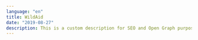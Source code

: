 ```yaml
---
language: "en"
title: WildAid
date: "2019-08-27"
description: This is a custom description for SEO and Open Graph purposes, rather than the default generated excerpt. Simply add a description field to the frontmatter.
---
```


<main role="main">
    <section id="section__hero" className="hero" aria-label="Lion populations are in crisis, and you&apos;re the solution.">
        <component-hero
            content='{
                "headline": "Be the",
                "headlineAlt": "Pride",
                "subheadline": "Lion populations are in crisis, and you&apos;re the solution.",
                "buttonText": "Help Now",
                "url": "http://google.com",
                "captionText": "Photos by Chris Schmid"
        }'></component-hero>
    </section>
    <section id="section__population" className="population" aria-label="Here&apos;s why lions are in trouble.">
        <component-population
            content='{
                "slides": [
                    {
                        "title": "",
                        "paragraph": "Historically, lions have occupied almost every part of Africa, today they have disappeared from 94% of this range."
                    },
                    {
                        "title": "bushmeat poaching",
                        "paragraph": "Poaching has severely depleted lions&apos; prey. Lions are also often caught in deadly snares set to illegally trap bushmeat."
                    },
                    {
                        "title": "",
                        "paragraph": "Livestock competes with prey for grazing land. This pushes all predators into closer contact with humans. When livestock is killed, lions are often the first target for revenge killings."
                    },
                    {
                        "title": "human encroachment",
                        "paragraph": "With 350,000 people for every wild lion, there is growing competition for resources like land. Wild habitats are increasingly destroyed to make way for farmland."
                    },
                    {
                        "title": "",
                        "paragraph": "In the last 20 years alone, the number of wild lions has fallen by almost half due to these threats."
                    },
                    {
                        "title": "#bethepride",
                        "paragraph": "60% of Tanzania&apos;s lions still live outside of protected areas. Take action now by scrolling down."
                    }
                ],
                "africaMaps": [
                    {
                        "headline": "Here&apos;s why lions<br/>are in trouble.",
                        "subheadline": "Historic<br/>range",
                        "pic": "africa-image1@2x"
                    },
                    {
                        "headline": "Prey numbers are falling.",
                        "subheadline": "",
                        "pic": "africa-image2@2x"
                    },
                    {
                        "headline": "Humans and lions are in conflict.",
                        "subheadline": "",
                        "pic": "africa-image3@2x"
                    },
                    {
                        "headline": "Human activity is the biggest threat.",
                        "subheadline": "",
                        "pic": "africa-image4@2x"
                    },
                    {
                        "headline": "Lions are in crisis.",
                        "subheadline": "Current<br/>range",
                        "pic": "africa-image5@2x"
                    },
                    {
                        "headline": "Tanzania has 40% of the world&apos;s remaining lions.",
                        "subheadline": "",
                        "pic": "africa-image6@2x"
                    }
                ],
                "africaMapsAriaLabel": "Visual representation of humans and lions in conflict"
        }'></component-population>
    </section>
    <section id="section__video-feature" className="video-feature" aria-label="Subheadline">
        <component-video-feature
            content='{
                "headline": "Video Here",
                "subheadline": "Subheadline will go here.",
                "url": "https://www.youtube.com/embed/4aQwT3n2c1Q",
                "title": "iframe title",
                "paragraph": "Lorem ipsum dolor sit amet, consectetur adipiscing elit. Praesent consequat neque eu nunc semper, at pretium urna accumsan. Etiam et cursus eros, nec faucibus purus. Nullam ullamcorper malesuada mi, eu dictum ligula vulputate et. Maecenas sodales tincidunt pulvinar. In sit amet nulla convallis, bibendum massa gravida, posuere turpis. Vivamus condimentum justo nec mi dictum ornare. Nam fringilla sapien et sapien ornare gravida et sed ligula. Vivamus massa lorem, ullamcorper eget accumsan in, molestie non augue. Curabitur congue nunc eget tristique vestibulum. Aliquam erat volutpat. Aliquam sit amet ornare est. Vestibulum sollicitudin sodales commodo."
        }'></component-video-feature>
    </section>
    <section id="section__take-action" className="take-action" aria-label="Take action">
        <component-take-action
            content='{
                "headline": "Take",
                "headlineAlt": "Action",
                "paragraph": "The best way to help is to tweet at Tanzania&apos;s leaders, influencers and decision makers to #bethepride and save the lion before it&apos;s too late. Start by clicking on a profile below.",
                "buttonText": "View More",
                "buttonTextTwitter": "Send Tweet",
                "people": [{
                        "name": "Dr. John Magufuli",
                        "handle": "@MagufuliJP",
                        "title": "President of Tanzania",
                        "pic": "twitter-magufuli",
                        "personType": "politician"
                    },
                    {
                        "name": "Dr. Hamisi Kigwangalla",
                        "handle": "@HKigwangalla",
                        "title": "Minister of Natural Resources and Tourism",
                        "pic": "twitter-kigwangalla",
                        "personType": "politician"
                    },
                    {
                        "name": "Diamond Platnumz",
                        "handle": "@diamondplatnumz",
                        "title": "Musician",
                        "pic": "twitter-platnumz",
                        "personType": "influencer"
                    },
                    {
                        "name": "Fatma Karume",
                        "handle": "@fatma_karume",
                        "title": "Activist and Lawyer",
                        "pic": "twitter-karume",
                        "personType": "politician"
                    },
                    {
                        "name": "Majaliwa Kassim",
                        "handle": "@majaliwa_kassim",
                        "title": "Prime Minister of Tanzania",
                        "pic": "twitter-kassim",
                        "personType": "politician"
                    },
                    {
                        "name": "Gerson Msigwa",
                        "handle": "@MsigwaGerson",
                        "title": "Director of Presidential Communication",
                        "pic": "twitter-msigwa",
                        "personType": "politician"
                    },
                    {
                        "name": "Jokate Mwegelo",
                        "handle": "@jokateM",
                        "title": "District Commissioner of Kisarawe",
                        "pic": "twitter-mwegelo",
                        "personType": "politician"
                    },
                    {
                        "name": "Masanja",
                        "handle": "@mkandamizaji",
                        "title": "Comedian",
                        "pic": "twitter-masanja",
                        "personType": "influencer"
                    },
                    {
                        "name": "Maria Sarungi Tsehai",
                        "handle": "@mariaSTsehai",
                        "title": "Activist",
                        "pic": "twitter-tsehai",
                        "personType": "influencer"
                    },
                    {
                        "name": "Idris Sultan",
                        "handle": "@IdrisSultan",
                        "title": "Comedian & Writer",
                        "pic": "twitter-sultan",
                        "personType": "influencer"
                    },
                    {
                        "name": "Mwana Fa",
                        "handle": "@mwanaFA",
                        "title": "Rapper",
                        "pic": "twitter-fa",
                        "personType": "influencer"
                    },
                    {
                        "name": "Salama Zalhata Jabir",
                        "handle": "@EceJay",
                        "title": "TV Anchor",
                        "pic": "twitter-jabir",
                        "personType": "influencer"
                    }
                ]
        }'></component-take-action>
    </section>
    <section id="section__simba-ni" className="simba-ni" aria-label="What does the lion mean to you?">
        <component-simba-ni
            content='{
                "headline": "Share the",
                "headlineAlt": "\"Simba Ni\"",
                "subheadline": "What does the lion mean to you?",
                "videoUrl": "https://www.youtube.com/embed/4aQwT3n2c1Q",
                "iframeTitle": "iframe title",
                "title": "About the People",
                "paragraph": "In Tanzania it is a symbol that&apos;s inextricably linked with our national identity, representing not just our rich natural heritage, but also the traits we idealise and aim to embody as a nation. Qualities like strength, majesty, power, courage and resilience. To raise awareness about how deeply linked the lion is to our identity, please share the Simba Ni video below. And then read about the inspiring individuals featured in the video by clicking on their bios.",
                "buttonText": "About the People",
                "thumbnails": [
                    {
                        "pic": "MrishoMpoto-small",
                        "imageAltText": "Mrisho Mpoto"
                    },
                    {
                        "pic": "EricMajura-small",
                        "imageAltText": "Eric Majura"
                    },
                    {
                        "pic": "DrHamisiKigwangalla-small",
                        "imageAltText": "Dr. Hamisi Kigwangalla"
                    },
                    {
                        "pic": "MohammedDewji-small",
                        "imageAltText": "Mohammed Dewji"
                    },
                    {
                        "pic": "DrBernardKissui-small",
                        "imageAltText": "Dr.Bernard Kissui"
                    },
                    {
                        "pic": "BenjaminFernandes-small",
                        "imageAltText": "Benjamin Fernandes"
                    },
                    {
                        "pic": "NeriaAbdi-small",
                        "imageAltText": "Neria Abdi"
                    },
                    {
                        "pic": "BenPol-small",
                        "imageAltText": "Ben Pol"
                    },
                    {
                        "pic": "SamarahMutahaba-small",
                        "imageAltText": "Samarah Mutahaba"
                    }
                ],
                "people": [
                    {
                        "pic": "MrishoMpoto",
                        "imageAltText": "Mrisho Mpoto",
                        "name": "Mrisho Mpoto",
                        "title": "Poet and Artist",
                        "paragraph": "Mrisho is a renowned poet, actor, director and storyteller whose biggest passion is oral performance of Swahili poetry. Passionate about nature since he was young, Mrisho has long believed that all natural things should be protected and cherished and to this end has penned many songs about the value of nature and impacts of poaching, including the popular \"Deni la Hisani\" (meaning \"debt of courtesy\" in Swahili)."
                    },
                    {
                        "pic": "EricMajura",
                        "imageAltText": "Eric Majura",
                        "name": "Eric Majura",
                        "title": "Mr. Tanzania 2017",
                        "paragraph": "Eric believes he can be described as having the spirit and strength of a lion, because of his unwavering commitment and dedication to bodybuilding – he won Mr. Tanzania after nearly two decades spent perfecting his body. To him, lions are not just important to the environment, but a source of inspiration that people should look to for strength and ambition."
                    },
                    {
                        "pic": "DrHamisiKigwangalla",
                        "imageAltText": "Dr. Hamisi Kigwangalla",
                        "name": "Dr. Hamisi Kigwangalla",
                        "title": "Minister of Tourism and Natural Resources",
                        "paragraph": "Dr. Kigwangalla is a medical doctor, author and MP for Nzega constituency since 2010. He was deputy Minister of Health from 2015 until his current appointment. As Minister of Natural Resources and Tourism, he has expanded the number of National Parks in the country from 16 to 21, started the \"Pori Kwa Pori\" campaign to tackle illegal logging in forest reserves, and has initiated a campaign to increase domestic wildlife tourism."
                    },
                    {
                        "pic": "MohammedDewji",
                        "imageAltText": "Mohammed Dewji",
                        "name": "Mohammed Dewji",
                        "title": "Business Mogul and Philanthropist",
                        "paragraph": "Mohammed is the president of MeTL, a pan-African conglomerate with interests across multiple industries and the owner of the Simba Sports Club football team. In 2016, Mohammed signed the Giving Pledge, a commitment to donate at least half his fortune to philanthropic causes. In Tanzania he has donated to several causes such as education, health and community development. As a WildAid ambassador he has also lent his voice to supporting wildlife conservation."
                    },
                    {
                        "pic": "DrBernardKissui",
                        "imageAltText": "Dr.Bernard Kissui",
                        "name": "Dr.Bernard Kissui",
                        "title": "Lion Researcher",
                        "paragraph": "Renowned in the field of lion conservation, Dr. Kissui started the Tarangire Lion Project as a PhD student and continues to run it to this day. Having worked for years in the Serengeti National Park and Ngorongro Conservation Area, he is passionate about understanding the drivers behind human-lion conflict and works closely with pastoralist communities to help reduce lion depredations through various mitigation measures."
                    },
                    {
                        "pic": "BenjaminFernandes",
                        "imageAltText": "Benjamin Fernandes",
                        "name": "Benjamin Fernandes",
                        "title": "Entrepreneur",
                        "paragraph": "Lion Conflict Officer",
                        "paragraph": "A tech whizzkid who graduated from Stanford in the USA, Benjamin is something of a youth icon, having left the lucrative US job market to return home to Tanzania to start his own award-winning financial services company called NALA. He is not only an advocate for visiting Tanzania&apos;s National Parks, having hosted nearly 1,000 guests there, but was also inspired to name his company after a lioness because of the role female lions play in providing for their families."
                    },
                    {
                        "pic": "NeriaAbdi",
                        "imageAltText": "Neria Abdi",
                        "name": "Neria Abdi",
                        "title": "Lion Conflict Officer",
                        "paragraph": "Neria is one of only two female conflict officers working for the Ruaha Carnivore Project, a job that comes with its shares of challenges. Neria is often the first responder after any carnivore – not just lions - has attacked cattle in communities fringing Ruaha National Park. Despite the high pressure situations she must often defuse, Neria loves her job and has become a figure of respect and authority in her community because of it."
                    },
                    {
                        "pic": "BenPol",
                        "imageAltText": "Ben Pol",
                        "name": "Ben Pol",
                        "title": "Singer-songwriter",
                        "paragraph": "Often called an \"R & B prodigy\", Ben uses his unique voice to not just sing chart-busting songs, but also to speak out against the illegal wildlife trade and impress upon his millions of fans the importance of visiting Tanzania&apos;s National Parks. A long-time WildAid ambassador, Ben has starred in video messaging and mini-documentaries on lions and elephants."
                    },
                    {
                        "pic": "SamarahMutahaba",
                        "imageAltText": "Samarah Mutahaba",
                        "name": "Samarah Mutahaba",
                        "title": "Student",
                        "paragraph": "Ten-year-old Samarah has loved lions pretty much her entire life. She remembers seeing a lion taking a stroll in the Ngorongoro Crater and thinking they deserved to have the freedom to walk around, breathe fresh air and be with their families. \"Lions are magnificent,\" she says \"and unique and God&apos;s creation\" and hopes they will still be around for her children and grandchildren for generations to come."
                    }
                ]
        }'></component-simba-ni>
    </section>
    <section id="section__unsung-heroes" className="unsung-heroes" aria-label="Celebrating the people making a difference.">
        <component-unsung-heroes
            content='{
                "headline": "Conservation&apos;s Unsung Heroes",
                "subheadline": "Celebrating the people making a difference.",
                "videos": [
                    {
                        "title": "iframe title 1",
                        "url": "https://www.youtube.com/embed/4aQwT3n2c1Q"
                    },
                    {
                        "title": "iframe title 2",
                        "url": "https://www.youtube.com/embed/hHW1oY26kxQ"
                    },
                    {
                        "title": "iframe title 3",
                        "url": "https://www.youtube.com/embed/Ltdd2RGkNUY"
                    },
                    {
                        "title": "iframe title 4",
                        "url": "https://www.youtube.com/embed/Bg_tJvCA8zw"
                    },
                    {
                        "title": "iframe title 5",
                        "url": "https://www.youtube.com/embed/Io6xuGmS5pM"
                    }
                ],
                "people": [
                    {
                        "name": "nametest1",
                        "title": "titletest1"
                    },
                    {
                        "name": "nametest2",
                        "title": "titletest2"
                    },
                    {
                        "name": "nametest3",
                        "title": "titletest3"
                    },
                    {
                        "name": "nametest4",
                        "title": "titletest4"
                    },
                    {
                        "name": "nametest5",
                        "title": "titletest5"
                    }
                ],
                "slides": [
                    {
                        "url": "https://i3.ytimg.com/vi/4aQwT3n2c1Q/maxresdefault.jpg",
                        "name": "nametest1",
                        "title": "titletest1",
                        "imageAltText": ""
                    },
                    {
                        "url": "https://i3.ytimg.com/vi/hHW1oY26kxQ/maxresdefault.jpg",
                        "name": "nametest2",
                        "title": "titletest2",
                        "imageAltText": ""
                    },
                    {
                        "url": "https://i3.ytimg.com/vi/Ltdd2RGkNUY/maxresdefault.jpg",
                        "name": "nametest3",
                        "title": "titletest3",
                        "imageAltText": ""
                    },
                    {
                        "url": "https://i3.ytimg.com/vi/Bg_tJvCA8zw/maxresdefault.jpg",
                        "name": "nametest4",
                        "title": "titletest4",
                        "imageAltText": ""
                    },
                    {
                        "url": "https://i3.ytimg.com/vi/Io6xuGmS5pM/maxresdefault.jpg",
                        "name": "nametest5",
                        "title": "titletest5",
                        "imageAltText": ""
                    }
                ],
                "paragraph": "<p>Yamat. Neria. Julius. Mandela. Bernard. Stefano. Kirerenjo. You might not recognise these names, but they are our heroes and we hope they&apos;ll be yours – they are the ordinary men and women working day (and sometimes night) in wildlife conservation, doing their bit to protect Tanzania&apos;s lions and their environment. Our series highlighting <em>Conservation&apos;s Unsung Heroes</em> pays tribute to the often overlooked, rarely seen people who play a pivotal role in not only conserving this beloved species but also in helping the communities who bear the brunt of living alongside them.</p><p>That could be lion defenders like Julius and Mandela, working to prevent traditional lion hunts; or working mother Yamat, gathering invaluable data that helps her organization make effective decisions on preventing lion attacks; or Kirerenjo, who educates pastoralists about grazing their livestock more efficiently and less harmful to lion habitat. Please watch our hero videos below, and then leave them a message of support.</p>",
                "lionImageAlt": "Lion"
        }'></component-unsung-heroes>
    </section>
    <section id="section__lion-life" className="lion-life" aria-label="Lion in my life">
        <component-lion-life
            content='{
                "headline": "Lion in<br>My Life",
                "paragraph": "<p>We see the lion motif everywhere, from our currency notes to kangas, t-shirts to trinkets. It is a sacred symbol, part of our history and mythology, so deeply embedded into our nation&apos;s cultural fabric that we rarely even notice it anymore. But now we want you to show us that overlooked, long-forgotten lion in your life by taking a photograph any time you notice something with a lion on it – it could be a keychain, a painting, a poster, a t-shirt, a tattoo even! – and post it to Instagram using the hashtags #lioninmylife and #bethepride.</p><p>Tell us in one sentence what the lion means to you and you will be entered into a raffle draw. The winner gets an all-expenses paid safari trip to a park in Tanzania to see lions IRL, where you&apos;ll be put up at one of Alex Walker&apos;s Serian&apos;s beautiful lodges. For terms and conditions, see <a href=\"https://www.instagram.com/wildaidafrica\">here</a>.</p>",
                "buttonText": "Share Yours",
                "buttonUrl": "https://www.instagram.com/wildaidafrica"
        }'></component-lion-life>
    </section>
    <section id="section__exhibition" className="exhibition" aria-label="Exhibition">
        <component-exhibition
            content='{
                "headline": "Exhibition",
                "paragraph": "Lorem ipsum dolor sit amet, consectetur adipiscing elit. Praesent consequat neque eu nunc semper, at pretium urna accumsan. Etiam et cursus eros, nec faucibus purus.",
                "slides": [
                    {
                        "pic": "exhibition-placeholder-image1",
                        "imageAltText": "Image alt text",
                        "caption": "Caption 1 - Lorem Ipsum is simply dummy text of the printing and typesetting industry."
                    },
                    {
                        "pic": "exhibition-placeholder-image2",
                        "imageAltText": "Image alt text",
                        "caption": "Caption 1 - Lorem Ipsum is simply dummy text of the printing and typesetting industry."
                    },
                    {
                        "pic": "exhibition-placeholder-image3",
                        "imageAltText": "Image alt text",
                        "caption": "Caption 1 - Lorem Ipsum is simply dummy text of the printing and typesetting industry."
                    }
                ],
                "events": [
                    {
                        "title": "Dar Es Salaam",
                        "when": "Date goes here",
                        "where": "Address goes here",
                        "more": "More info goes here"
                    },
                    {
                        "title": "Dar Es Salaam",
                        "when": "Date goes here",
                        "where": "Address goes here",
                        "more": "More info goes here"
                    }
                ]
        }'></component-exhibition>
    </section>
    <section id="section__media" className="media" aria-label="In the media">
        <component-media
            content='{
                "headline": "In the",
                "headlineAlt": "Media",
                "mediaBlocks": [
                    {
                        "title": "Press Headline with Vertical Photo Can Go in this Block",
                        "href": "http://google.com"
                    },
                    {
                        "title": "Press Headline with No Photo Can Go in this Block",
                        "href": "http://google.com"
                    },
                    {
                        "title": "Press Headline with Horizontal Photo Can Go in this Block",
                        "href": "http://google.com"
                    },
                    {
                        "title": "Press Headline with Square Photo Can Go in this Block",
                        "href": "http://google.com"
                    }
                ],
                "linkText": "Read More",
                "buttonText": "View More"
        }'></component-media>
    </section>
    <section id="section__learn" className="learn" aria-label="Read about the threats facing lions.">
        <component-learn
            content='{
                "headline": "To Learn More",
                "subheadline": "Read about the threats facing lions.",
                "links": [
                    {
                        "text": "Let lions live report | Panthera & WildAid",
                        "href": "https://letlionslive.org"
                    },
                    {
                        "text": "Where lions once ruled, they are now quietly disappearing | National Geographic",
                        "href": "https://www.nationalgeographic.com/animals/2019/07/lion-numbers-halved-since-original-lion-king/"
                    },
                    {
                        "text": "Simba&apos;s future depends on putting communities at the forefront of lion conservation | Mongabay",
                        "href": "https://news.mongabay.com/2019/07/simbas-future-depends-on-putting-communities-at-the-forefront-of-lion-conservation-commentary/"
                    },
                    {
                        "text": "The lions of the Serengeti | Africa Geographic",
                        "href": "https://africageographic.com/blog/the-lions-of-the-serengeti/"
                    },
                    {
                        "text": "Lion defenders: How Tanzania stopped 90% of hunts in a national park | Independent",
                        "href": "https://www.independent.co.uk/travel/africa/tanzania-animal-conservation-project-stopped-hunts-lion-defenders-ruaha-national-park-a8229161.html"
                    },
                    {
                        "text": "It&apos;s Sarabi&apos;s pride, Mufasa just lives there: a biologist on The Lion King | The Conversation",
                        "href": "http://theconversation.com/its-sarabis-pride-mufasa-just-lives-there-a-biologist-on-the-lion-king-120660"
                    },
                    {
                        "text": "The truth about lions | Smithsonian.com",
                        "href": "https://www.smithsonianmag.com/science-nature/the-truth-about-lions-11558237/"
                    },
                    {
                        "text": "Nine lions found dead in the Serengeti | The Citizen",
                        "href": "https://www.thecitizen.co.tz/news/Nine-lions-found-dead-in-Serengeti/1840340-4591868-h03c04z/index.html"
                    },
                    {
                        "text": "Why poison is a growing threat to Africa&apos;s wildlife | National Geographic",
                        "href": "https://www.nationalgeographic.com/magazine/2018/08/poisoning-africa-kenya-maasai-pesticides-lions-poachers-conservationists/"
                    },
                    {
                        "text": "Living with lions | National Geographic",
                        "href": "https://www.nationalgeographic.com/magazine/2013/08/lion-conservation/"
                    },
                    {
                        "text": "The short happy life of a Serengeti lion | National Geographic",
                        "href": "https://www.nationalgeographic.com/magazine/2013/08/serengeti-lions/"
                    },
                    {
                        "text": "Lions like to cuddle too | Plos",
                        "href": "https://blogs.plos.org/everyone/2013/09/04/lions-like-to-cuddle-too/"
                    }
                ],
                "buttonText": "View More"
        }'></component-learn>
    </section>
    <section id="section__partners" className="partners" aria-label="Partners">
        <component-partners
            content='{
                "headline": "Partners",
                "logos": [
                    {
                        "url": "http://google.com",
                        "altText": "",
                        "pic": "partners-lion-recovery-fund"
                    },
                    {
                        "url": "http://google.com",
                        "altText": "",
                        "pic": "partners-tanzania-tourist-board"
                    },
                    {
                        "url": "http://google.com",
                        "altText": "",
                        "pic": "partners-coastal-aviation"
                    },
                    {
                        "url": "http://google.com",
                        "altText": "",
                        "pic": "partners-alex-walkers-serian"
                    },
                    {
                        "url": "http://google.com",
                        "altText": "",
                        "pic": "partners-ruaha-carnivore-project"
                    },
                    {
                        "url": "http://google.com",
                        "altText": "",
                        "pic": "partners-kope-lion"
                    },
                    {
                        "url": "http://google.com",
                        "altText": "",
                        "pic": "partners-tarangire"
                    },
                    {
                        "url": "http://google.com",
                        "altText": "",
                        "pic": "partners-tanzania-people-wildlife"
                    }
                ]
        }'></component-partners>
    </section>
</main>
<footer role="contentinfo">
    <component-footer
        content='{
            "links": [
                {
                    "text": "About the Crisis",
                    "href": "#section__population"
                },
                {
                    "text": "Take Action",
                    "href": "#section__take-action"
                },
                {
                    "text": "Share the Simba Ni",
                    "href": "#section__simba-ni"
                },
                {
                    "text": "Conservation&apos;s Unsung Heroes",
                    "href": "#section__unsung-heroes"
                },
                {
                    "text": "Lion in My Life",
                    "href": "#section__lion-life"
                },
                {
                    "text": "In the Media",
                    "href": "#section__media"
                },
                {
                    "text": "To Learn More",
                    "href": "#section__learn"
                },
                {
                    "text": "Partners",
                    "href": "#section__partners"
                }
            ],
            "icons": [
                {
                    "url": "#section__hero",
                    "pic": "icon-logo",
                    "altText": "WildAid Logo"
                },
                {
                    "url": "https://www.instagram.com/wildaidafrica",
                    "pic": "icon-instagram",
                    "altText": "WildAid Instagram Icon"
                },
                {
                    "url": "https://www.facebook.com/wildaidafrica",
                    "pic": "icon-facebook",
                    "altText": "WildAid Facebook Icon"
                },
                {
                    "url": "https://twitter.com/WildAidAfrica",
                    "pic": "icon-twitter",
                    "altText": "WildAid Twitter Icon"
                }
            ],
            "title": "Contact",
            "address": "333 Pine Street<br />Suite 300<br />San Francisco, CA 94104 USA",
            "addressOther": "info@someurl.com<br />+1 (415) 834-3174",
            "paragraph": "Special thanks to Chris Schmid for photography.",
            "privacyURL": "",
            "privacyText": "Privacy Policy",
            "copyright": "&nbsp;|&nbsp;Copyright &copy; 2019 WildAid. All rights reserved."
    }'></component-footer>
</footer>


